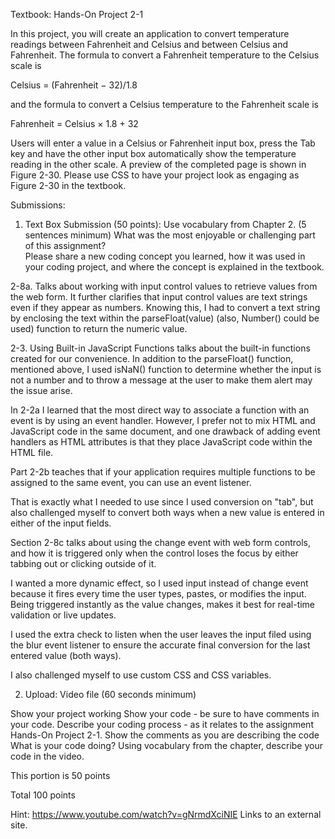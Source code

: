 Textbook: Hands-On Project 2-1

In this project, you will create an application to convert temperature readings between Fahrenheit and Celsius and between Celsius and Fahrenheit. 
The formula to convert a Fahrenheit temperature to the Celsius scale is


Celsius = (Fahrenheit − 32)/1.8

and the formula to convert a Celsius temperature to the Fahrenheit scale is

Fahrenheit = Celsius × 1.8 + 32

Users will enter a value in a Celsius or Fahrenheit input box, 
press the Tab key and have the other input box automatically show 
the temperature reading in the other scale. 
A preview of the completed page is shown in Figure 2-30. 
Please use CSS to have your project look as engaging 
as Figure 2-30 in the textbook.

Submissions:

1. Text Box Submission (50 points):
Use vocabulary from Chapter 2. (5 sentences minimum)
What was the most enjoyable or challenging part of this assignment?  
Please share a new coding concept you learned, how it was used
in your coding project, and where the concept is explained in the textbook.

2-8a. Talks about working with input control values to retrieve values 
from the web form. It further clarifies that input control values are text 
strings even if they appear as numbers. Knowing this, I had to convert a text 
string by enclosing the text within the parseFloat(value) 
(also, Number() could be used) function to return the numeric value.

2-3. Using Built-in JavaScript Functions talks about the built-in functions 
created for our convenience. In addition to the parseFloat() function, 
mentioned above, I used isNaN() function to determine whether 
the input is not a number and to throw a message at the user to make them 
alert may the issue arise.

In 2-2a I learned that the most direct way to associate a function with 
an event is by using an event handler. However, I prefer not to mix HTML 
and JavaScript code in the same document, and one drawback of adding 
event handlers as HTML attributes is that they place JavaScript code 
within the HTML file. 

Part 2-2b teaches that if your application requires multiple functions 
to be assigned to the same event, you can use an event listener.

That is exactly what I needed to use since I used conversion on "tab", 
but also challenged myself to convert both ways when a new value 
is entered in either of the input fields.

Section 2-8c talks about using the change event with web form controls,
and how it is triggered only when the control loses the focus by either 
tabbing out or clicking outside of it.

I wanted a more dynamic effect, so I used input instead of change event 
because it fires every time the user types, pastes, or modifies the input. 
Being triggered instantly as the value changes, makes it best for real-time 
validation or live updates.

I used the extra check to listen when the user leaves the input filed
using the blur event listener to ensure the accurate final conversion
for the last entered value (both ways).

I also challenged myself to use custom CSS and CSS variables.

2. Upload: Video file (60 seconds minimum)

Show your project working
Show your code - be sure to have comments in your code.
Describe your coding process - as it relates to the assignment Hands-On Project 2-1.
Show the comments as you are describing the code
What is your code doing?
Using vocabulary from the chapter, describe your code in the video.

This portion is 50 points

Total 100 points

Hint:
https://www.youtube.com/watch?v=gNrmdXciNIE Links to an external site.